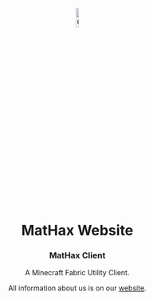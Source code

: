<p align="center">
<img src="https://mathaxclient.xyz/resources/images/icons/icon.png" alt="mathax-client-logo" width="10%"/>
</p>

<h1 align="center">MatHax Website</h1>

<h3 align="center">MatHax Client</h3>
<p align="center">A Minecraft Fabric Utility Client.</p>
<p align="center">All information about us is on our <a href="https://mathaxclient.xyz/">website</a>.</p>
